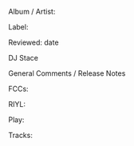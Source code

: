 Album / Artist:

Label: 

Reviewed: date

DJ Stace

General Comments / Release Notes  



FCCs: 

RIYL: 

Play: 

Tracks:  
